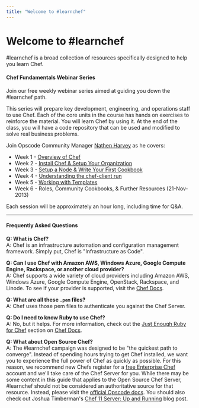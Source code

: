 ```yaml
---
title: "Welcome to #learnchef"
---
```


# Welcome to #learnchef
\#learnchef is a broad collection of resources specifically designed to help you learn Chef.

#### Chef Fundamentals Webinar Series
 Join our free weekly webinar series aimed at guiding you down the \#learnchef path.

This series will prepare key development, engineering, and operations staff to use Chef. Each of the core units in the course has hands on exercises to reinforce the material. You will learn Chef by using it. At the end of the class, you will have a code repository that can be used and modified to solve real business problems.

Join Opscode Community Manager [Nathen Harvey][nathenharvey-twitter] as he covers:

* Week 1 - [Overview of Chef][week1_webinar]
* Week 2 - [Install Chef & Setup Your Organization][week2_webinar]
* Week 3 - [Setup a Node & Write Your First Cookbook][week3_webinar]
* Week 4 - [Understanding the chef-client run][week4_webinar]
* Week 5 - [Working with Templates][week5_webinar]
* Week 6 - Roles, Community Cookbooks, & Further Resources (21-Nov-2013)

Each session will be approximately an hour long, including time for Q&A.

- - -

#### Frequently Asked Questions

**Q: What is Chef?**<br>
A: Chef is an infrastructure automation and configuration management framework. Simply put, Chef is "Infrastructure as Code".

**Q: Can I use Chef with Amazon AWS, Windows Azure, Google Compute Engine, Rackspace, or another cloud provider?**<br>
A: Chef supports a wide variety of cloud providers including Amazon AWS, Windows Azure, Google Compute Engine, OpenStack, Rackspace, and Linode. To see if your provider is supported, visit the [Chef Docs][knife-plugins].

**Q: What are all these `.pem` files?**<br>
A: Chef uses those pem files to authenticate you against the Chef Server.

**Q: Do I need to know Ruby to use Chef?**<br>
A: No, but it helps. For more information, check out the [Just Enough Ruby for Chef](http://docs.opscode.com/just_enough_ruby_for_chef.html) section on [Chef Docs](http://docs.opscode.com).

**Q: What about Open Source Chef?**<br>
A: The #learnchef campaign was designed to be "the quickest path to converge". Instead of spending hours trying to get Chef installed, we want you to experience the full power of Chef as quickly as possible. For this reason, we recommend new Chefs register for a [free Enterprise Chef](http://www.opscode.com/enterprise-chef/) account and we'll take care of the Chef Server for you. While there may be some content in this guide that applies to the Open Source Chef Server, #learnchef should not be considered an authoritative source for that resource. Instead, please visit the [official Opscode docs](http://docs.opscode.com). You should also check out Joshua Timberman's [Chef 11 Server: Up and Running](http://www.opscode.com/blog/2013/03/11/chef-11-server-up-and-running/) blog post.

[knife-plugins]: http://docs.opscode.com/chef/knife_plugins.html
[nathenharvey-twitter]: http://twitter.com/nathenharvey
[week1_webinar]: screencasts/fundi-webinar-week-1/
[week2_webinar]: screencasts/fundi-webinar-week-2/
[week3_webinar]: screencasts/fundi-webinar-week-3/
[week4_webinar]: screencasts/fundi-webinar-week-4/
[week5_webinar]: screencasts/fundi-webinar-week-5/
